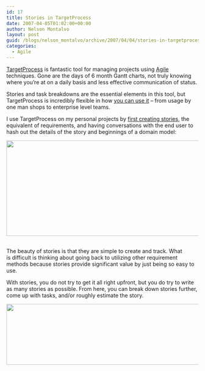 ```yaml
---
id: 17
title: Stories in TargetProcess
date: 2007-04-05T01:02:00+00:00
author: Nelson Montalvo
layout: post
guid: /blogs/nelson_montalvo/archive/2007/04/04/stories-in-targetprocess.aspx
categories:
  - Agile
---
```

<a href="http://www.targetprocess.com" target="_blank">TargetProcess</a> is fantastic tool for managing projects using <a href="http://www.targetprocess.com/agile_tour_20/iterative_development.asp" target="_blank">Agile</a> techniques. Gone are the days of 6 month Gantt charts, not truly knowing where you&#8217;re at on a daily basis and less effective communication of status.

Stories and task breakdowns are the essential elements in this tool, but TargetProcess is incredibly flexible in how <a href="http://www.targetprocess.com/usage_patterns/usage_patterns.asp" target="_blank">you can use it</a> &#8211; from usage by one man shops to enterprise level teams.

I use&nbsp;TargetProcess on my personal projects by <a href="http://www.amazon.com/User-Stories-Applied-Development-Addison-Wesley/dp/0321205685/ref=pd_bbs_sr_1/103-6647027-6345414?ie=UTF8&s=books&qid=1175741257&sr=8-1" target="_blank">first creating stories</a>, the equivalent of requirements, and having conversations with the end user to hash out the details of the story and beginnings of a domain model:

[<img src="http://www.lostechies.com/blogs/nelson_montalvo/WindowsLiveWriter/TargetProcessReview_12E76/StoryPicInTargetProcess[1]_thumb[2].jpg" style="border: 0px none" border="0" height="250" width="640" />](http://www.lostechies.com/blogs/nelson_montalvo/WindowsLiveWriter/TargetProcessReview_12E76/StoryPicInTargetProcess[1][4].jpg)&nbsp;

The beauty of stories is that they are simple to create and track.&nbsp;What is&nbsp;difficult is thinking about going back to utilizing other requirement methods because stories provide significant value by just&nbsp;being so easy to use.&nbsp;

With stories, you&nbsp;do not try to get it all right upfront, but you do try to write as many stories as possible. From here, you can break down stories further, come up with tasks, and/or roughly estimate the story.

[<img src="http://www.lostechies.com/blogs/nelson_montalvo/WindowsLiveWriter/TargetProcessReview_12E76/ListStoriesPicInTargetProcess[1]_thumb[1].jpg" style="border: 0px none" border="0" height="159" width="650" />](http://www.lostechies.com/blogs/nelson_montalvo/WindowsLiveWriter/TargetProcessReview_12E76/ListStoriesPicInTargetProcess[1][3].jpg)